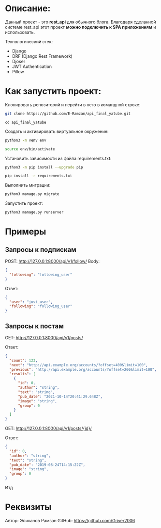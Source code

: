 # Описание:
Данный проект - это **rest_api** для обычного блога. Благодаря сделанной системе rest_api этот проект **можно подключить к SPA приложениям** и использовать.

Технологический стек: 
- Django
- DRF (Django Rest Framework)
- Djoser
- JWT Authentication
- Pillow

# Как запустить проект:
Клонировать репозиторий и перейти в него в командной строке:
```bash
git clone https://github.com/E-Ramzan/api_final_yatube.git
```
```
cd api_final_yatube
```
Cоздать и активировать виртуальное окружение:
```bash
python3 -m venv env
```
```bash
source env/bin/activate
```

Установить зависимости из файла requirements.txt:
```bash
python3 -m pip install --upgrade pip
```
```bash
pip install -r requirements.txt
```

Выполнить миграции:
```bash
python3 manage.py migrate
```
Запустить проект:
```bash
python3 manage.py runserver
```

# Примеры
## Запросы к подпискам
POST: http://127.0.0.1:8000/api/v1/follow/
Body: 
```json
{
  "following": "following_user"
}
```

Ответ:
```json
{
  "user": "just_user",
  "following": "following_user"
}
```



## Запросы к постам
GET: http://127.0.0.1:8000/api/v1/posts/

Ответ:
```json
{
  "count": 123,
  "next": "http://api.example.org/accounts/?offset=400&limit=100",
  "previous": "http://api.example.org/accounts/?offset=200&limit=100",
  "results": [
    {
      "id": 0,
      "author": "string",
      "text": "string",
      "pub_date": "2021-10-14T20:41:29.648Z",
      "image": "string",
      "group": 0
    }
  ]
}
```

GET: http://127.0.0.1:8000/api/v1/posts/{id}/

Ответ:
```json
{
  "id": 0,
  "author": "string",
  "text": "string",
  "pub_date": "2019-08-24T14:15:22Z",
  "image": "string",
  "group": 0
}
```


Итд

# Реквизиты
Автор: Элиханов Рамзан
GitHub: https://github.com/Griver2006
